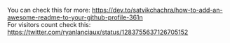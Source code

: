 You can check this for more: https://dev.to/satvikchachra/how-to-add-an-awesome-readme-to-your-github-profile-361n  
For visitors count check this: https://twitter.com/ryanlanciaux/status/1283755637126705152  
